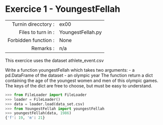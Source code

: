 # Exercice 1 - YoungestFellah

|                         |                    |
| -----------------------:| ------------------ |
|   Turnin direcctory :   |  ex00              |
|   Files to turn in :    |  YoungestFellah.py |
|   Forbidden function :  |  None              |
|   Remarks :             |  n/a               |

This exercice uses the dataset athlete_event.csv

Write a function youngestFellah which takes two arguments:
	- a pd.DataFrame of the dataset
	- an olympic year
The function return a dict containing the age of the youngest women and men of this olympic games. The keys of the dict are free to choose, but must be easy to understand. 

```python
>>> from FileLoader import FileLoader
>>> loader = FileLoader()
>>> data = loader.load(data_set.csv)
>>> from YoungestFellah import youngestFellah
>>> youngestFellah(data, 1986)
{'f': 19, 'm': 21}
```
